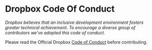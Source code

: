 # Dropbox Code Of Conduct

*Dropbox believes that an inclusive development environment fosters greater technical achievement. To encourage a diverse group of contributors we've adopted this code of conduct.*

Please read the Official Dropbox [Code of Conduct](https://opensource.dropbox.com/coc/) before contributing.